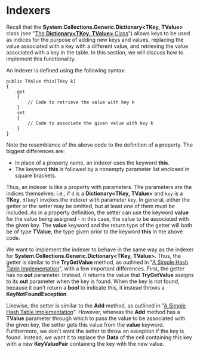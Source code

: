 # Indexers

Recall that the
**System.Collections.Generic.Dictionary\<TKey, TValue\>** class
(see "[The **Dictionary\<TKey, TValue\>**
Class](/~rhowell/DataStructures/redirect/dictionary-class)") allows keys
to be used as indices for the purpose of adding new keys and values,
replacing the value associated with a key with a different value, and
retrieving the value associated with a key in the table. In this
section, we will discuss how to implement this functionality.

An indexer is defined using the following syntax:

    public TValue this[TKey k]
    {
        get
        {
            // Code to retrieve the value with key k
        }
        set
        {
            // Code to associate the given value with key k
        }
    }

Note the resemblance of the above code to the definition of a property.
The biggest differences are:

  - In place of a property name, an indexer uses the keyword **this**.
  - The keyword **this** is followed by a nonempty parameter list
    enclosed in square brackets.

Thus, an indexer is like a property with parameters. The parameters are
the indices themselves; i.e., if `d` is a
**Dictionary\<TKey, TValue\>** and `key` is a **TKey**, `d[key]`
invokes the indexer with parameter `key`. In general, either the getter
or the setter may be omitted, but at least one of them must be included.
As in a property definition, the setter can use the keyword **value**
for the value being assigned - in this case, the value to be associated
with the given key. The **value** keyword and the return type of the
getter will both be of type **TValue**, the type given prior to the
keyword **this** in the above code.

We want to implement the indexer to behave in the same way as the
indexer for
**System.Collections.Generic.Dictionary\<TKey, TValue\>**. Thus,
the getter is similar to the **TryGetValue** method, as outlined in "[A
Simple Hash Table
Implementation](/~rhowell/DataStructures/redirect/simple-hash-table-impl)",
with a few important differences. First, the getter has no **out**
parameter. Instead, it returns the value that **TryGetValue** assigns to
its **out** parameter when the key is found. When the key is not found,
because it can't return a **bool** to indicate this, it instead throws a
**KeyNotFoundException**.

Likewise, the setter is similar to the **Add** method, as outlined in
"[A Simple Hash Table
Implementation](/~rhowell/DataStructures/redirect/simple-hash-table-impl)".
However, whereas the **Add** method has a **TValue** parameter through
which to pass the value to be associated with the given key, the setter
gets this value from the **value** keyword. Furthermore, we don't want
the setter to throw an exception if the key is found. Instead, we want
it to replace the **Data** of the cell containing this key with a new
**KeyValuePair** containing the key with the new value.
